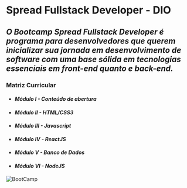# **Spread Fullstack Developer - DIO**

##    _O Bootcamp Spread Fullstack Developer é programa para desenvolvedores que querem inicializar sua jornada em desenvolvimento de software com uma base sólida em tecnologias essenciais em front-end quanto e back-end._  

### **Matriz Curricular**
* ####   _Módulo I - Conteúdo de abertura_
* ####   _Módulo II - HTML/CSS3_
* ####   _Módulo III - Javascript_
* ####   _Módulo IV - ReactJS_
* ####   _Módulo V - Banco de Dados_
* ####   _Módulo VI - NodeJS_


![BootCamp](https://hermes.digitalinnovation.one/tracks/a0fb3b13-3dd0-495e-8f07-77cc1a85991f.png)
